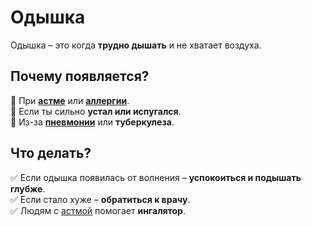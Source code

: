 # Одышка

Одышка – это когда **трудно дышать** и не хватает воздуха.  

## Почему появляется?
🔹 При **[астме](asthma.md)** или **[аллергии](allergies.md)**.  
🔹 Если ты сильно **устал или испугался**.  
🔹 Из-за **[пневмонии](pneumonia.md)** или **туберкулеза**.  

## Что делать?
✅ Если одышка появилась от волнения – **успокоиться и подышать глубже**.  
✅ Если стало хуже – **обратиться к врачу**.  
✅ Людям с [астмой](asthma.md) помогает **ингалятор**.  
